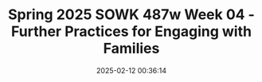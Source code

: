 ---
layout: single_presentation
name: spring-2025-sowk-487w-week-04-further-practices-for-engaging-with-families.md
title: "Spring 2025 SOWK 487w Week 04 - Further Practices for Engaging with Families"
date:  2025-02-12 00:36:14
presentation_id: A29BQJ
permalink: /A29BQJ/
redirect_from:
  - /presentations/A29BQJ/spring-2025-sowk-487w-week-04-further-practices-for-engaging-with-families
slides: 
  - slide_name: deck-A29BQJ-large-0.jpeg
    slide_alt: "The slide shows text discussing 'Further Practice for Engaging with Families,' part of 'Week 04 of SOWK 487w in Spring 2025,' presented by Jacob Campbell, Ph.D., LICSW at Heritage University. On the right, a pink circle contains stylized family and house icons."
  - slide_name: deck-A29BQJ-large-1.jpeg
    slide_alt: "A screenshot from a presentation depicts a doctor’s office door with a sign reading 'Family Therapy, B.F. Sherwood, PhD.' The left side displays presentation details about a season 3 short for the Simpsons."
  - slide_name: deck-A29BQJ-large-2.jpeg
    slide_alt: "A presentation slide titled 'Agenda' lists topics: 'Specific tools for working with families,' 'Dysfunctional family roles,' and 'Some standard techniques for working with families.' Context includes a black background. At the bottom, 'Jacob Campbell, Ph.D., LICSW, Heritage University' and 'SOWK 487w, Spring 2025' are noted."
  - slide_name: deck-A29BQJ-large-3.jpeg
    slide_alt: "Three icons represent family engagement concepts: a magnifying glass labeled 'Family focused,' a target labeled 'Family-centered,' and a car with people labeled 'Family-driven.' Title: 'How Engaged is the Family?' Text credits Jacob Campbell, Ph.D., LCSW, Heritage University, SOWK 487w, Spring 2025, and references Chovil, 2009."
  - slide_name: deck-A29BQJ-large-4.jpeg
    slide_alt: "White text on a black background lists 'Requirements for Practice of Wraparound Model' including: team-driven process, active family partnership, individualized support, cultural competence, and flexible funding. Bottom mentions 'Jacob Campbell, Ph.D, LICSW, Heritage University, SOWK 487w, Spring 2025.'"
  - slide_name: deck-A29BQJ-large-5.jpeg
    slide_alt: "Slide displays four bullet points under 'Requirements For Practice of Wraparound Model': - Balance of formal services and informal supports- Unconditional commitment to serve- Interagency, community-based collaborative process- Outcomes must be determined and measuredIncludes contact info for Jacob Campbell, Ph.D., LICSW."
  - slide_name: deck-A29BQJ-large-6.jpeg
    slide_alt: "Circular diagram shows 'Phases of Wraparound,' with four arrows labeled: Phase I: Engagement and Team Preparation, Phase II: Initial Plan Development, Phase III: Plan Implementation and Refinement, Phase IV: Transition. Text includes: Jacob Campbell, Ph.D., LICSW, Heritage University. (Eber et al., 2008). SOWK 487w Spring 2025."
  - slide_name: deck-A29BQJ-large-7.jpeg
    slide_alt: "Diagram depicts four phases in 'Phases of Wraparound': engagement/preparation, plan development, implementation/refinement, and transition, arranged circularly with arrows indicating flow. Background is black with text identifying phases and tasks.Text includes:- 'Gather perspectives'- 'List strengths and needs'- 'Identify team'- 'Baseline data'- Jacob Campbell, Ph.D., LCSW- Heritage University- (Eber et al., 2008)- SOWK 487w Spring 2025"
  - slide_name: deck-A29BQJ-large-8.jpeg
    slide_alt: "Diagram depicting four phases of wraparound: Engagement, Initial Plan Development, Plan Implementation, and Transition. Includes details like regular meetings, reviewing data, choosing needs, and assessing supports."
  - slide_name: deck-A29BQJ-large-9.jpeg
    slide_alt: "Diagram illustrates the 'Phases of Wraparound,' featuring four colored segments: Phase I (Engagement), Phase II (Initial Plan Development), Phase III (Implementation), and Phase IV (Transition). Includes text: 'Documents accomplishments,' 'Assesses progress,' 'Regular data,' 'Ongoing communication.'"
  - slide_name: deck-A29BQJ-large-10.jpeg
    slide_alt: "Diagram illustrating the 'Phases of Wraparound' with four color-coded sections: Phase I (Engagement), Phase II (Initial Plan Development), Phase III (Plan Implementation), and Phase IV (Transition). Text includes: 'Transitioning out, Team concerns, Future access, Future planning.” Presentation by Jacob Campbell, Ph.D., LICSW, Heritage University."
  - slide_name: deck-A29BQJ-large-11.jpeg
    slide_alt: "Title: 'Anger Control Chain.' The slide lists concepts like triggers, cues, anger reducers, and reminders. Features silhouette of a person asking, 'What are your CUES?' Bottom text: Jacob Campbell, Ph.D., Heritage University."
  - slide_name: deck-A29BQJ-large-12.jpeg
    slide_alt: "A cartoon character sits disheveled in an armchair, surrounded by scattered beer bottles. The slide title reads 'Dysfunctional Family Roles.'"
  - slide_name: deck-A29BQJ-large-13.jpeg
    slide_alt: "Characters are depicted with labeled roles from dysfunctional family archetypes. Roles include 'The Addict,' 'The Mascot,' 'The Caretaker,' and others. Each character's role is visually represented in a humorous style."
  - slide_name: deck-A29BQJ-large-14.jpeg
    slide_alt: "A cartoon character stands confidently in the center, labeled 'The Hero - The Good Child.' Other faded characters surround with labels: 'The Addict,' 'The Mascot,' 'The Caretaker,' 'The Lost Child,' and 'The Scapegoat.'"
  - slide_name: deck-A29BQJ-large-15.jpeg
    slide_alt: "Five cartoon characters are labeled with roles: 'The Addict,' 'The Mascot,' 'The Lost Child,' 'The Hero,' and 'The Caretaker.' A sixth character in jail uniform is called 'The Scapegoat,' 'The Screw Up,' and 'The Problem Child.'"
  - slide_name: deck-A29BQJ-large-16.jpeg
    slide_alt: "Characters from an animated series are labeled with family roles: 'The Addict,' 'The Lost Child,' 'The Hero,' 'The Mascot,' 'The Caretaker,' and 'The Scapegoat.' Each role has a corresponding subtitle: 'The Victim,' 'Space Cadet,' 'The Good Child,' 'The Enabler,' 'The Screw Up,' and 'The Problem Child.'"
  - slide_name: deck-A29BQJ-large-17.jpeg
    slide_alt: "Cartoon characters depict family roles: 'The Addict,' 'The Mascot,' 'The Caretaker,' 'The Scapegoat,' 'The Lost Child,' and 'The Hero.' Each character is associated with a role and descriptive labels."
  - slide_name: deck-A29BQJ-large-18.jpeg
    slide_alt: "Animated characters are depicted with labels: 'The Addict 'The Victim,'' 'The Mascot,' 'The Lost Child 'Space Cadet,'' 'The Hero 'The Good Child,'' 'The Caretaker 'The Enabler',' and 'The Scapegoat 'The Screw Up,' 'The Problem Child.'' A character sweeps the floor."
  - slide_name: deck-A29BQJ-large-19.jpeg
    slide_alt: "The image shows cartoon characters in various roles: an addict sitting, a mascot standing, a caretaker sweeping, a lost child with a teddy bear, a hero posing, and a scapegoat in prison attire. Labels describe each role:- The Addict: 'The Victim'- The Mascot- The Caretaker: 'The Enabler'- The Lost Child: 'Space Cadet'- The Hero: 'The Good Child'- The Scapegoat: 'The Screw Up,' 'The Problem Child'"
  - slide_name: deck-A29BQJ-large-20.jpeg
    slide_alt: "A multicolored wheel illustrates various wellness aspects: physical, emotional, social, family, financial, career, spiritual, and intellectual. Text reads 'Holistic Wellness Wheel.' Presented by Jacob Campbell, Ph.D., UCSW, Heritage University, SOWK 487w, Spring 2025."
  - slide_name: deck-A29BQJ-large-21.jpeg
    slide_alt: "A tool belt is depicted with labeled pockets: 'SAYING,' 'TIMING,' 'Acknowledgement,' 'EXPERIMENT,' 'Techniques,' 'WORK,' 'Understanding.' Title: 'Implementation of Family Intervention.' Presentation details: Jacob Campbell, Heritage University, SOWK 487w Spring 2025."
  - slide_name: deck-A29BQJ-large-22.jpeg
    slide_alt: "Title text describes 'Implementation of Family Intervention.' Bulleted points, labeled 'Empowerment,' include: emphasizing positive communication, exploring exceptions, strengths & competency, positive activities, and examining problem solving. Bottom text mentions Jacob Campbell, Ph.D., LICSW, Heritage University, with a source citation, and class details 'SOWK 487v Spring 2025.'"
  - slide_name: deck-A29BQJ-large-23.jpeg
    slide_alt: "Tool belt with labeled pockets displaying words like 'Reframing,' 'Empowerment,' 'Work,' and 'Playing.' Title: 'Implementation of Family Intervention.' Context: Academic presentation, citation: Kirst-Ashman & Hull, 2015."
  - slide_name: deck-A29BQJ-large-24.jpeg
    slide_alt: "A tool belt with various labeled pockets, including 'PLANNING,' 'TERMINATION,' 'EXPERIMENT,' and 'REINFORCEMENT,' illustrates techniques for family intervention. The slide title reads 'Implementation of Family Intervention.'Jacob Campbell, Ph.D., LICSWHeritage University(Kirst-Ashman & Hull, 2015)SOWK 487wSpring 2025"
  - slide_name: deck-A29BQJ-large-25.jpeg
    slide_alt: "A tool belt is labeled with sections for 'Reinforcement,' 'Punishment,' and 'Modeling,' under the heading 'Child Management.' The slide title is 'Implementation of Family Intervention.' Additional text: - Jacob Campbell, Ph.D., LICSW, Heritage University- (Kirst-Ashman & Hull, 2015)- SOWK 487w Spring 2025"
  - slide_name: deck-A29BQJ-large-26.jpeg
    slide_alt: "A tool belt labeled 'Caliber' displays words like 'SUPPORT,' 'TECHNIQUES,' 'INVOLVEMENT,' 'PLANNING,' and 'WORKING.' The slide title is 'Implementation of Family Intervention.' Presented by Jacob Campbell, Ph.D., LICSW, Heritage University; course 'SOWK 487w Spring 2025.' (Kirst-Ashman & Hull, 2015)."
  - slide_name: deck-A29BQJ-large-27.jpeg
    slide_alt: "A tool belt labeled with elements like 'ROLE PLAYING,' 'TECHNIQUES,' and 'EMPOWERMENT,' illustrating 'Implementation of Family Intervention.' Context: Academic presentation by Jacob Campbell, Heritage University. (Kirst-Ashman & Hull, 2015)."
  - slide_name: deck-A29BQJ-large-28.jpeg
    slide_alt: "Tool belt labeled with words like 'PLANNING,' 'MEASUREMENT,' 'TECHNIQUES,' over pockets; 'Implementation of Family Intervention' is the title. Presented by Jacob Campbell at Heritage University."
  - slide_name: deck-A29BQJ-large-29.jpeg
    slide_alt: "Tool belt labeled with words like 'HOMEWORK' and 'MEASUREMENT,' symbolizing family intervention concepts. Text includes 'Implementation of Family Intervention,' author details, and course information for SOWK 487w, Spring 2025."
  - slide_name: deck-A29BQJ-large-30.jpeg
    slide_alt: "A tool belt with words like 'PLANNING,' 'ENGAGEMENT,' and 'TECHNIQUES' is centered, symbolizing intervention tools. The slide reads 'Implementation of Family Intervention.' Jacob Campbell, Ph.D., Heritage University, Spring 2025."
presentation_description_md: >
  In%20week%20four,%20we%20continue%20with%20our%20consideration%20and%20work%20on%20understanding%20and%20working%20with%20families.%20You%20have%20to%20do%20readings%20to%20go%20over%20outside%20of%20the%20textbook.%20First,%20Chovil%20(2009)%20a%20report%20that%20helps%20explain%20some%20of%20the%20best%20practices%20in%20working%20with%20and%20engaging%20families.%20It%20also%20provides%20context%20to%20what%20roles%20families%20can%20play%20in%20developing%20and%20promoting%20services.%20As%20you%20read%20Anderson-Butcher%20et%20al.%20(2004),%20we%20will%20also%20be%20the%20first%20to%20focus%20on%20the%20connection%20that%20families%20might%20have%20to%20other%20types%20of%20groups.%20Next,%20you%20can%20watch%20a%20short%20documentary%20about%20services%20for%20families,%20Administration%20for%20Children%20and%20Families%20(2015).%20During%20class,%20we%20will%20also%20be%20spending%20time%20talking%20about%20potential%20family%20roles%20and%20some%20specific%20tools%20for%20doing%20family%20work.%0A%0AThe%20following%20is%20the%20agenda%20for%20week%20four:%0A%0A-%20Specific%20tools%20for%20working%20with%20families%0A-%20Dysfunctional%20family%20roles%0A-%20Some%20standard%20techniques%20for%20working%20with%20families
downloadable_slides: deck-A29BQJ.pdf
slides_count: 31
header:
  teaser: deck-A29BQJ-thumb-0.jpeg
presentation_video: 
location: "Heritage University"
tags:
  - Heritage University
  - BASW Program
  - SOWK 487w
---